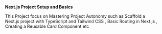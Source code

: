 **Next.js Project Setup and Basics**

This Project focus on Mastering Project Autonomy such as Scaffold a Next.js project with TypeScript and Tailwind CSS , Basic Routing in Next.js , Creating a Reusable Card Component etc
